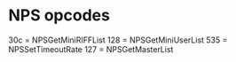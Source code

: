 NPS opcodes
==============

30c = NPSGetMiniRIFFList
128 = NPSGetMiniUserList
535 = NPSSetTimeoutRate
127 = NPSGetMasterList
